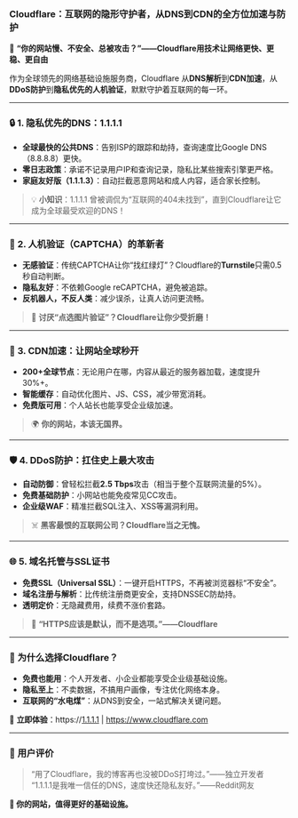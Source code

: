 ### **Cloudflare：互联网的隐形守护者，从DNS到CDN的全方位加速与防护**  

🚀 **“你的网站慢、不安全、总被攻击？”——Cloudflare用技术让网络更快、更稳、更自由**  

作为全球领先的网络基础设施服务商，Cloudflare 从**DNS解析**到**CDN加速**，从**DDoS防护**到**隐私优先的人机验证**，默默守护着互联网的每一环。  

---

### 🔒 **1. 隐私优先的DNS：1.1.1.1**  
- **全球最快的公共DNS**：告别ISP的跟踪和劫持，查询速度比Google DNS（8.8.8.8）更快。  
- **零日志政策**：承诺不记录用户IP和查询记录，隐私比某些搜索引擎更严格。  
- **家庭友好版（1.1.1.3）**：自动拦截恶意网站和成人内容，适合家长控制。  

> 💡 **小知识**：1.1.1.1 曾被调侃为“互联网的404未找到”，直到Cloudflare让它成为全球最受欢迎的DNS！  

---

### 🤖 **2. 人机验证（CAPTCHA）的革新者**  
- **无感验证**：传统CAPTCHA让你“找红绿灯”？Cloudflare的**Turnstile**只需0.5秒自动判断。  
- **隐私友好**：不依赖Google reCAPTCHA，避免被追踪。  
- **反机器人，不反人类**：减少误杀，让真人访问更流畅。  

> 🚫 **讨厌“点选图片验证”？Cloudflare让你少受折磨！**  

---

### 🚀 **3. CDN加速：让网站全球秒开**  
- **200+全球节点**：无论用户在哪，内容从最近的服务器加载，速度提升30%+。  
- **智能缓存**：自动优化图片、JS、CSS，减少带宽消耗。  
- **免费版可用**：个人站长也能享受企业级加速。  

> 🌍 **你的网站，本该无国界。**  

---

### 🛡️ **4. DDoS防护：扛住史上最大攻击**  
- **自动防御**：曾轻松拦截**2.5 Tbps**攻击（相当于整个互联网流量的5%）。  
- **免费基础防护**：小网站也能免疫常见CC攻击。  
- **企业级WAF**：精准拦截SQL注入、XSS等漏洞利用。  

> ☠️ **黑客最恨的互联网公司？Cloudflare当之无愧。**  

---

### 🌐 **5. 域名托管与SSL证书**  
- **免费SSL（Universal SSL）**：一键开启HTTPS，不再被浏览器标“不安全”。  
- **域名注册与解析**：比传统注册商更安全，支持DNSSEC防劫持。  
- **透明定价**：无隐藏费用，续费不涨价套路。  

> 🔐 **“HTTPS应该是默认，而不是选项。”——Cloudflare**  

---

### 🎯 **为什么选择Cloudflare？**  
- **免费也能用**：个人开发者、小企业都能享受企业级基础设施。  
- **隐私至上**：不卖数据，不搞用户画像，专注优化网络本身。  
- **互联网的“水电煤”**：从DNS到安全，一站式解决关键问题。  

🔗 **立即体验**：https://[1.1.1.1](https://www.cloudflare-cn.com/learning/dns/what-is-1.1.1.1/) | https://www.cloudflare.com  

---

### 💬 **用户评价**  
> “用了Cloudflare，我的博客再也没被DDoS打垮过。”——独立开发者  
> “1.1.1.1是我唯一信任的DNS，速度快还隐私友好。”——Reddit网友  

**🚀 你的网站，值得更好的基础设施。**